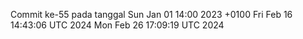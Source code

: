Commit ke-55 pada tanggal Sun Jan 01 14:00 2023 +0100
Fri Feb 16 14:43:06 UTC 2024
Mon Feb 26 17:09:19 UTC 2024
